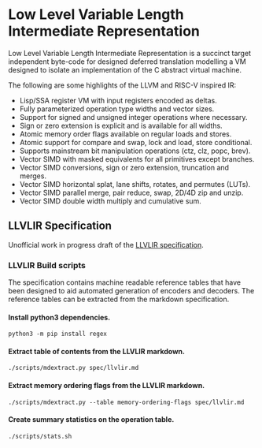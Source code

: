 # Low Level Variable Length Intermediate Representation

Low Level Variable Length Intermediate Representation is a succinct target
independent byte-code for designed deferred translation modelling a VM
designed to isolate an implementation of the C abstract virtual machine.

The following are some highlights of the LLVM and RISC-V inspired IR:

- Lisp/SSA register VM with input registers encoded as deltas.
- Fully parameterized operation type widths and vector sizes.
- Support for signed and unsigned integer operations where necessary.
- Sign or zero extension is explicit and is available for all widths.
- Atomic memory order flags available on regular loads and stores.
- Atomic support for compare and swap, lock and load, store conditional.
- Supports mainstream bit manipulation operations (ctz, clz, popc, brev).
- Vector SIMD with masked equivalents for all primitives except branches.
- Vector SIMD conversions, sign or zero extension, truncation and merges.
- Vector SIMD horizontal splat, lane shifts, rotates, and permutes (LUTs).
- Vector SIMD parallel merge, pair reduce, swap, 2D/4D zip and unzip.
- Vector SIMD double width multiply and cumulative sum.

## LLVLIR Specification

Unofficial work in progress draft of the [LLVLIR specification](/spec/llvlir.md).

### LLVLIR Build scripts

The specification contains machine readable reference tables that have been
designed to aid automated generation of encoders and decoders. The reference
tables can be extracted from the markdown specification.

#### Install python3 dependencies.

```
python3 -m pip install regex
```

#### Extract table of contents from the LLVLIR markdown.

```
./scripts/mdextract.py spec/llvlir.md 
```

#### Extract memory ordering flags from the LLVLIR markdown.

```
./scripts/mdextract.py --table memory-ordering-flags spec/llvlir.md
```

#### Create summary statistics on the operation table.

```
./scripts/stats.sh
```
